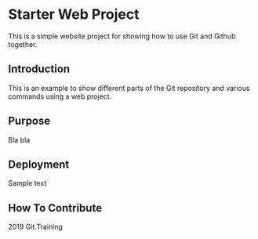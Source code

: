 # Starter Web Project

This is a simple website project for showing how to use Git and Github together.

## Introduction

This is an example to show different parts of the Git repository and various commands using a web project.

## Purpose

Bla bla

## Deployment

Sample text

## How To Contribute

2019 Git.Training